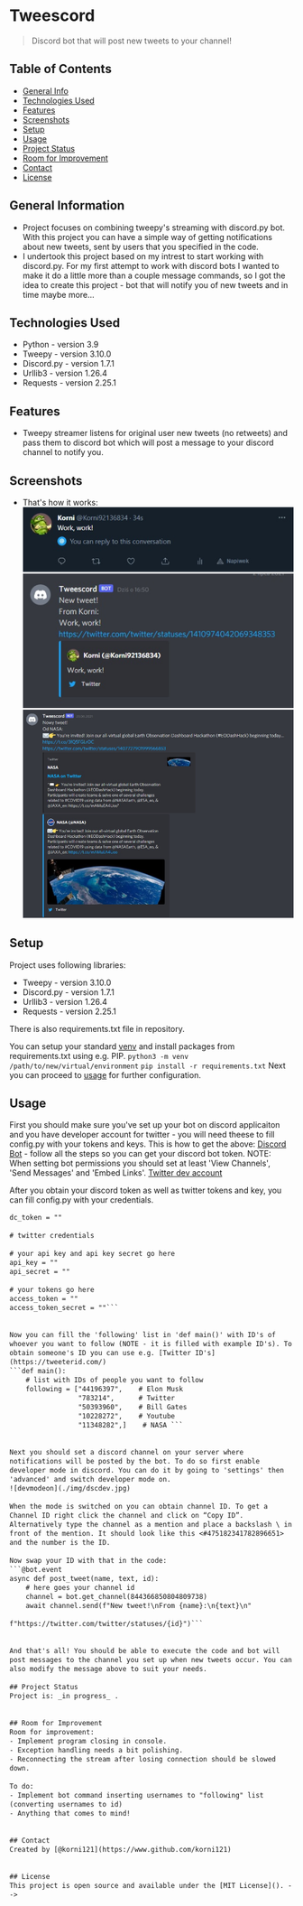 # Tweescord
>Discord bot that will post new tweets to your channel!


## Table of Contents
* [General Info](#general-information)
* [Technologies Used](#technologies-used)
* [Features](#features)
* [Screenshots](#screenshots)
* [Setup](#setup)
* [Usage](#usage)
* [Project Status](#project-status)
* [Room for Improvement](#room-for-improvement)
* [Contact](#contact)
* [License](#license)

## General Information
- Project focuses on combining tweepy's streaming with discord.py bot. With this project you can have a simple way of getting notifications about new tweets, sent by users that you specified in the code. 
- I undertook this project based on my intrest to start working with discord.py. For my first attempt to work with discord bots I wanted to make it do a little more than a couple message commands, so I got the idea to create this project - bot that will notify you of new tweets and in time maybe more...


## Technologies Used
- Python - version 3.9
- Tweepy - version 3.10.0
- Discord.py - version 1.7.1
- Urllib3 - version 1.26.4
- Requests - version 2.25.1


## Features
- Tweepy streamer listens for original user new tweets (no retweets) and pass them to discord bot which will post a message to your discord channel to notify you.


## Screenshots
- That's how it works:
![MyTweet](./img/twt1.jpg)
![Discord1](./img/dsc1.jpg)
![Discord2](./img/dsc2.jpg)

## Setup
Project uses following libraries:
- Tweepy - version 3.10.0
- Discord.py - version 1.7.1
- Urllib3 - version 1.26.4
- Requests - version 2.25.1

There is also requirements.txt file in repository.

You can setup your standard [venv](https://docs.python.org/3/library/venv.html) and install packages from requirements.txt using e.g. PIP.
```python3 -m venv /path/to/new/virtual/environment```
```pip install -r requirements.txt```
Next you can proceed to [usage](#usage) for further configuration.


## Usage
First you should make sure you've set up your bot on discord applicaiton and you have developer account for twitter - you will need theese to fill config.py with your tokens and keys.
This is how to get the above:
[Discord Bot](https://discordpy.readthedocs.io/en/stable/discord.html) - follow all the steps so you can get your discord bot token. NOTE: When setting bot permissions you should set at least 'View Channels', 'Send Messages' and 'Embed Links'.
[Twitter dev account](https://dev.to/sumedhpatkar/beginners-guide-how-to-apply-for-a-twitter-developer-account-1kh7)


After you obtain your discord token as well as twitter tokens and key, you can fill config.py with your credentials.
```# your discord token goes here
dc_token = ""

# twitter credentials

# your api key and api key secret go here
api_key = ""
api_secret = ""

# your tokens go here
access_token = ""
access_token_secret = ""```


Now you can fill the 'following' list in 'def main()' with ID's of whoever you want to follow (NOTE - it is filled with example ID's). To obtain someone's ID you can use e.g. [Twitter ID's](https://tweeterid.com/)
```def main():
    # list with IDs of people you want to follow
    following = ["44196397",    # Elon Musk
                 "783214",      # Twitter
                 "50393960",    # Bill Gates
                 "10228272",    # Youtube
                 "11348282",]    # NASA ```


Next you should set a discord channel on your server where notifications will be posted by the bot. To do so first enable developer mode in discord. You can do it by going to 'settings' then 'advanced' and switch developer mode on.
![devmodeon](./img/dscdev.jpg)

When the mode is switched on you can obtain channel ID. To get a Channel ID right click the channel and click on “Copy ID”. Alternatively type the channel as a mention and place a backslash \ in front of the mention. It should look like this <#475182341782896651> and the number is the ID.

Now swap your ID with that in the code:
```@bot.event
async def post_tweet(name, text, id):
    # here goes your channel id
    channel = bot.get_channel(844366850804809738)
    await channel.send(f"New tweet!\nFrom {name}:\n{text}\n"
                       f"https://twitter.com/twitter/statuses/{id}")```


And that's all! You should be able to execute the code and bot will post messages to the channel you set up when new tweets occur. You can also modify the message above to suit your needs.

## Project Status
Project is: _in progress_ .


## Room for Improvement
Room for improvement:
- Implement program closing in console.
- Exception handling needs a bit polishing.
- Reconnecting the stream after losing connection should be slowed down.

To do:
- Implement bot command inserting usernames to "following" list (converting usernames to id)
- Anything that comes to mind!


## Contact
Created by [@korni121](https://www.github.com/korni121)


## License
This project is open source and available under the [MIT License](). -->
